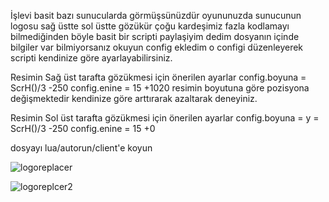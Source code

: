 İşlevi basit bazı sunucularda görmüşsünüzdür oyununuzda sunucunun logosu sağ üstte sol üstte gözükür çoğu kardeşimiz fazla
kodlamayı bilmediğinden böyle basit bir scripti paylaşiyim dedim dosyanın içinde bilgiler var bilmiyorsanız okuyun config ekledim
o configi düzenleyerek scripti kendinize göre ayarlayabilirsiniz.

Resimin Sağ üst tarafta gözükmesi için önerilen ayarlar
config.boyuna = ScrH()/3 -250
config.enine = 15 +1020
resimin boyutuna göre pozisyona değişmektedir kendinize göre arttırarak azaltarak deneyiniz.

Resimin Sol üst tarafta gözükmesi için önerilen ayarlar
config.boyuna = y = ScrH()/3 -250
config.enine = 15 +0

dosyayı lua/autorun/client'e koyun

![logoreplacer](https://user-images.githubusercontent.com/26165265/59140179-fa62d880-89a2-11e9-95dd-751dfe0b5035.png)



![logoreplcer2](https://user-images.githubusercontent.com/26165265/59140182-fcc53280-89a2-11e9-8421-9d367dc05652.png)

